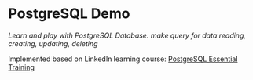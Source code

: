 # PostgreSQL Demo

_Learn and play with PostgreSQL Database: make query for data reading, creating, updating, deleting_

Implemented based on LinkedIn learning course:
[PostgreSQL Essential Training](https://www.linkedin.com/learning/postgresql-essential-training-22611610)